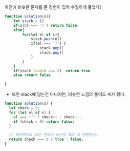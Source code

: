 이전에 비슷한 문제를 푼 경험이 있어 수월하게 풀었다!

```jsx
function solution(s){
    let stack = []
    if(s[0] === ')') return false
    else{
        for(let el of s){
            stack.push(el)
            if(el === ')') {
                stack.pop()
                stack.pop()
            }
        }
    }
    if(stack.length === 0)  return true 
    else return false
 
}
```

- 또한 stack에 담는건 아니지만, 비슷한 느낌의 풀이도 숙지 했다.
```jsx
function solution(s) {
  let check = 0;
  for (let el of s) {
    el === "(" ? check++ : check--;
    if (check < 0) return false;
  }

  // 마지막으로 남은 잔여가 있는지 체크 후 반환한다.
  return check === 0 ? true : false;
}
```

